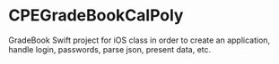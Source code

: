 # CPEGradeBookCalPoly
GradeBook Swift project for iOS class in order to create an application, handle login, passwords, parse json, present data, etc.
